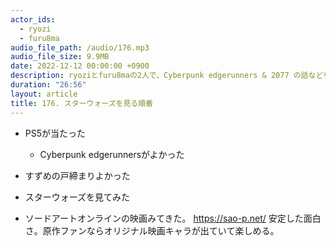 ```yaml
---
actor_ids:
  - ryozi
  - furu8ma
audio_file_path: /audio/176.mp3
audio_file_size: 9.9MB
date: 2022-12-12 00:00:00 +0900
description: ryoziとfuru8maの2人で、Cyberpunk edgerunners & 2077 の話などをしました
duration: "26:56"
layout: article
title: 176. スターウォーズを見る順番
---
```


- PS5が当たった
    - Cyberpunk edgerunnersがよかった
- すずめの戸締まりよかった
- スターウォーズを見てみた

- ソードアートオンラインの映画みてきた。
        https://sao-p.net/
        安定した面白さ。原作ファンならオリジナル映画キャラが出ていて楽しめる。






